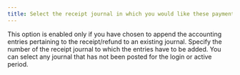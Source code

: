 ```yaml
---
title: Select the receipt journal in which you would like these payments to be entered
---
```



This option is enabled only if you have chosen to append the accounting entries pertaining to the receipt/refund to an existing journal. Specify the number of the receipt journal to which the entries have to be added. You can select any journal that has not been posted for the login or active period.
